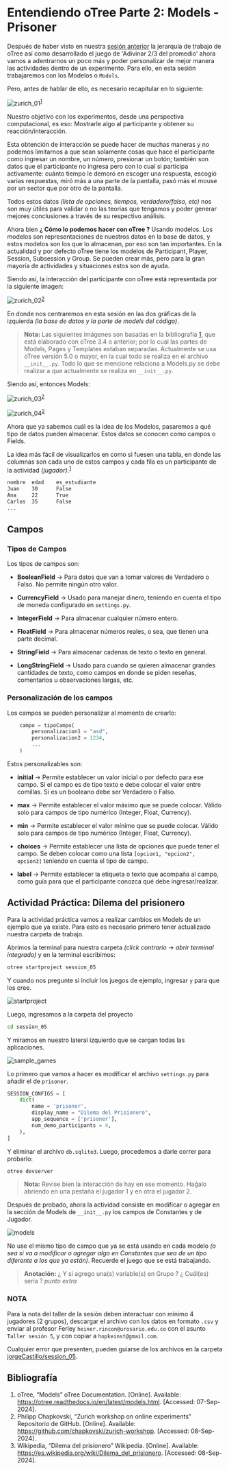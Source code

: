 # Entendiendo oTree Parte 2: Models - Prisoner

Después de haber visto en nuestra [sesión anterior](../04_entendiendo_oTree_parte01/README.md) la jerarquía de trabajo de oTree así como desarrollado el juego de 'Adivinar 2/3 del promedio' ahora vamos a adentrarnos un poco más y poder personalizar de mejor manera las actividades dentro de un experimento. Para ello, en esta sesión trabajaremos con los Modelos o `Models`.

Pero, antes de hablar de ello, es necesario recapitular en lo siguiente:

![zurich_01](../../imgs/05/001.png)<sup><a href="#bib_01">1</a></sup>

Nuestro objetivo con los experimentos, desde una perspectiva computacional, es eso: Mostrarle algo al participante y obtener su reacción/interacción.

Esta obtención de interacción se puede hacer de muchas maneras y no podemos limitarnos a que sean solamente cosas que hace el participante como ingresar un nombre, un número, presionar un botón; también son datos que el participante no ingresa pero con lo cual si participa activamente: cuánto tiempo le demoró en escoger una respuesta, escogió varias respuestas, miró más a una parte de la pantalla, pasó más el mouse por un sector que por otro de la pantalla.

Todos estos datos _(lista de opciones, tiempos, verdadero/falso, etc)_ nos son muy útiles para validar o no las teorías que tengamos y poder generar mejores conclusiones a través de su respectivo análisis.

Ahora bien **¿ Cómo lo podemos hacer con oTree ?** Usando modelos. Los modelos son representaciones de nuestros datos en la base de datos, y estos modelos son los que lo almacenan, por eso son tan importantes. En la actualidad y por defecto oTree tiene los modelos de Participant, Player, Session, Subsession y Group. Se pueden crear más, pero para la gran mayoría de actividades y situaciones estos son de ayuda.

Siendo así, la interacción del participante con oTree está representada por la siguiente imagen:

![zurich_02](../../imgs/05/002.png)<sup><a href="#bib_02">2</a></sup>

En donde nos centraremos en esta sesión en las dos gráficas de la izquierda _(la base de datos y la parte de models del código)_.

> **Nota:** Las siguientes imágenes son basadas en la bibliografía <a href="#bib_01">1</a>, que está elaborado con oTree 3.4 o anterior; por lo cual las partes de Models, Pages y Templates estaban separadas. Actualmente se usa oTree versión 5.0 o mayor, en la cual todo se realiza en el archivo `__init__.py`.
Todo lo que se mencione relaciona a Models.py se debe realizar a que actualmente se realiza en `__init__.py`.

Siendo así, entonces Models:

![zurich_03](../../imgs/05/005.png)<sup><a href="#bib_02">2</a></sup>

![zurich_04](../../imgs/05/004.png)<sup><a href="#bib_02">2</a></sup>

Ahora que ya sabemos cuál es la idea de los Modelos, pasaremos a qué tipo de datos pueden almacenar. Estos datos se conocen como campos o Fields.

La idea más fácil de visualizarlos en como si fuesen una tabla, en donde las columnas son cada uno de estos campos y cada fila es un participante de la actividad _(jugador)_.<sup><a href="#bib_01">1</a></sup>

```bash
nombre  edad    es_estudiante
Juan    30      False
Ana     22      True
Carlos  35      False
...
```

## Campos

### Tipos de Campos

Los tipos de campos son:

- **BooleanField** &rarr; Para datos que van a tomar valores de Verdadero o Falso. No permite ningún otro valor.

- **CurrencyField** &rarr; Usado para manejar dinero, teniendo en cuenta el tipo de moneda configurado en `settings.py`.

- **IntegerField** &rarr; Para almacenar cualquier número entero.

- **FloatField** &rarr; Para almacenar números reales, o sea, que tienen una parte decimal.

- **StringField** &rarr; Para almacenar cadenas de texto o texto en general.

- **LongStringField** &rarr; Usado para cuando se quieren almacenar grandes cantidades de texto, como campos en donde se piden reseñas, comentarios u observaciones largas, etc.

### Personalización de los campos

Los campos se pueden personalizar al momento de crearlo:

```python
    campo = tipoCampo(
        personalizacion1 = "asd",
        personalizacion2 = 1234,
        ...
    )
```

Estos personalizables son:

- **initial** &rarr; Permite establecer un valor inicial o por defecto para ese campo. Si el campo es de tipo texto e debe colocar el valor entre comillas. Si es un booleano debe ser Verdadero o Falso.

- **max** &rarr; Permite establecer el valor máximo que se puede colocar. Válido solo para campos de tipo numérico (Integer, Float, Currency).

- **min** &rarr; Permite establecer el valor mínimo que se puede colocar. Válido solo para campos de tipo numérico (Integer, Float, Currency).

- **choices** &rarr; Permite establecer una lista de opciones que puede tener el campo. Se deben colocar como una lista `[opcion1, "opcion2", opcion3]` teniendo en cuenta el tipo de campo.

- **label** &rarr; Permite establecer la etiqueta o texto que acompaña al campo, como guía para que el participante conozca qué debe ingresar/realizar.

## Actividad Práctica: Dilema del prisionero

Para la actividad práctica vamos a realizar cambios en Models de un ejemplo que ya existe. Para esto es necesario primero tener actualizado nuestra carpeta de trabajo.

Abrimos la terminal para nuestra carpeta _(click contrario -> abrir terminal integrado)_ y en la terminal escribimos:

```bash
otree startproject session_05
```

Y cuando nos pregunte si incluir los juegos de ejemplo, ingresar `y` para que los cree.

![startproject](../../imgs/05/007.png)

Luego, ingresamos a la carpeta del proyecto

```bash
cd session_05
```

Y miramos en nuestro lateral izquierdo que se cargan todas las aplicaciones.

![sample_games](../../imgs/05/008.png)

Lo primero que vamos a hacer es modificar el archivo `settings.py` para añadir el de `prisoner`.

```python
SESSION_CONFIGS = [
    dict(
        name = 'prisoner',
        display_name = "Dilema del Prisionero",
        app_sequence = ['prisoner'],
        num_demo_participants = 4,
    ),
]
```

Y eliminar el archivo `db.sqlite3`. Luego, procedemos a darle correr para probarlo:

```bash
otree devserver
```

> **Nota:** Revise bien la interacción de hay en ese momento. Haǵalo abriendo en una pestaña el jugador 1 y en otra el jugador 2.

Después de probado, ahora la actividad consiste en modificar o agregar en la sección de Models de `__init__.py` los campos de Constantes y de Jugador.

![models](../../imgs/05/011.png)

No use el mismo tipo de campo que ya se está usando en cada modelo _(o sea si va a modificar o agregar algo en Constantes que sea de un tipo diferente a los que ya están)_. Recuerde el juego que se está trabajando.

> **Anotación:** ¿ Y si agrego una(s) variable(s) en Grupo ? ¿ Cuál(es) sería ? _punto extra_

### NOTA

Para la nota del taller de la sesión deben interactuar con mínimo 4 jugadores (2 grupos), descargar el archivo con los datos en formato `.csv` y enviar al profesor Ferley `heiner.rincon@urosario.edu.co` con el asunto `Taller sesión 5`, y con copiar a `hopkeinst@gmail.com`.

Cualquier error que presenten, pueden guiarse de los archivos en la carpeta [jorgeCastillo/session_05](jorgeCastillo/session_05/).

## Bibliografía

<ol>
    <li id="bib_01"> oTree, “Models” oTree Documentation. [Online]. Available: <a href="https://otree.readthedocs.io/en/latest/models.html">https://otree.readthedocs.io/en/latest/models.html</a>. [Accessed: 07-Sep-2024].
    <li id="bib_02"> Philipp Chapkovski, “Zurich workshop on online experiments” Repositorio de GitHub. [Online]. Available: <a href="https://github.com/chapkovski/zurich-workshop">https://github.com/chapkovski/zurich-workshop</a>. [Accessed: 08-Sep-2024].
    <li id="bib_03">Wikipedia, “Dilema del prisionero” Wikipedia. [Online]. Available:  <a href="https://es.wikipedia.org/wiki/Dilema_del_prisionero">https://es.wikipedia.org/wiki/Dilema_del_prisionero</a>. [Accessed: 08-Sep-2024].
</ol>
